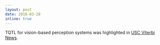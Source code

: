 ```yaml
---
layout: post
date: 2018-03-28
inline: true
---
```


TQTL for vision-based perception systems was highlighted in [USC Viterbi News](https://viterbischool.usc.edu/news/2019/03/how-to-make-self-driving-cars-safer-on-roads/).